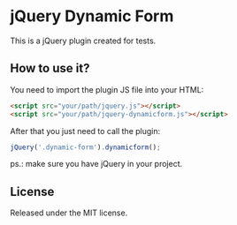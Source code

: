 # jQuery Dynamic Form

This is a jQuery plugin created for tests.

## How to use it?

You need to import the plugin JS file into your HTML:

```html
<script src="your/path/jquery.js"></script>
<script src="your/path/jquery-dynamicform.js"></script>
```

After that you just need to call the plugin:

```javascript
jQuery('.dynamic-form').dynamicform();
```

ps.: make sure you have jQuery in your project.

## License

Released under the MIT license.